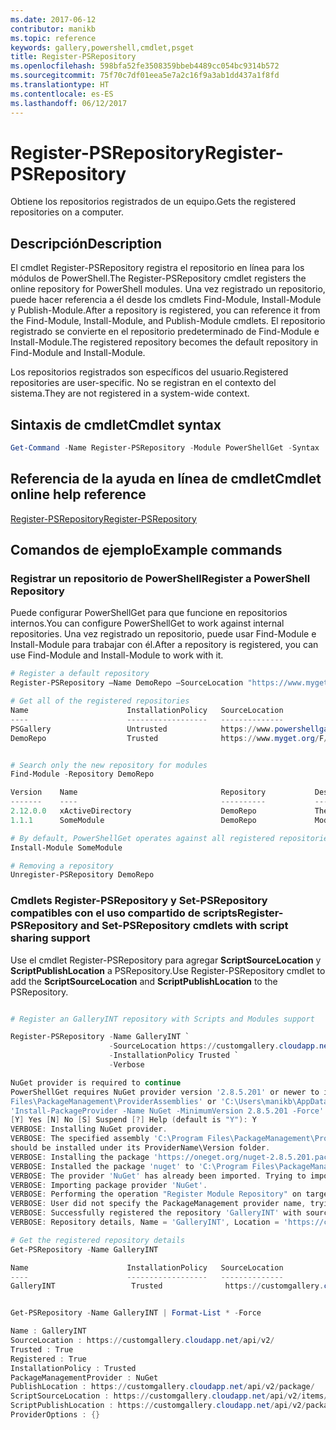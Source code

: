 ```yaml
---
ms.date: 2017-06-12
contributor: manikb
ms.topic: reference
keywords: gallery,powershell,cmdlet,psget
title: Register-PSRepository
ms.openlocfilehash: 598bfa52fe3508359bbeb4489cc054bc9314b572
ms.sourcegitcommit: 75f70c7df01eea5e7a2c16f9a3ab1dd437a1f8fd
ms.translationtype: HT
ms.contentlocale: es-ES
ms.lasthandoff: 06/12/2017
---
```

# <a name="register-psrepository"></a><span data-ttu-id="c3a03-103">Register-PSRepository</span><span class="sxs-lookup"><span data-stu-id="c3a03-103">Register-PSRepository</span></span>

<span data-ttu-id="c3a03-104">Obtiene los repositorios registrados de un equipo.</span><span class="sxs-lookup"><span data-stu-id="c3a03-104">Gets the registered repositories on a computer.</span></span>

## <a name="description"></a><span data-ttu-id="c3a03-105">Descripción</span><span class="sxs-lookup"><span data-stu-id="c3a03-105">Description</span></span>

<span data-ttu-id="c3a03-106">El cmdlet Register-PSRepository registra el repositorio en línea para los módulos de PowerShell.</span><span class="sxs-lookup"><span data-stu-id="c3a03-106">The Register-PSRepository cmdlet registers the online repository for PowerShell modules.</span></span> <span data-ttu-id="c3a03-107">Una vez registrado un repositorio, puede hacer referencia a él desde los cmdlets Find-Module, Install-Module y Publish-Module.</span><span class="sxs-lookup"><span data-stu-id="c3a03-107">After a repository is registered, you can reference it from the Find-Module, Install-Module, and Publish-Module cmdlets.</span></span> <span data-ttu-id="c3a03-108">El repositorio registrado se convierte en el repositorio predeterminado de Find-Module e Install-Module.</span><span class="sxs-lookup"><span data-stu-id="c3a03-108">The registered repository becomes the default repository in Find-Module and Install-Module.</span></span> 

<span data-ttu-id="c3a03-109">Los repositorios registrados son específicos del usuario.</span><span class="sxs-lookup"><span data-stu-id="c3a03-109">Registered repositories are user-specific.</span></span> <span data-ttu-id="c3a03-110">No se registran en el contexto del sistema.</span><span class="sxs-lookup"><span data-stu-id="c3a03-110">They are not registered in a system-wide context.</span></span>


## <a name="cmdlet-syntax"></a><span data-ttu-id="c3a03-111">Sintaxis de cmdlet</span><span class="sxs-lookup"><span data-stu-id="c3a03-111">Cmdlet syntax</span></span>

```powershell
Get-Command -Name Register-PSRepository -Module PowerShellGet -Syntax
```
## <a name="cmdlet-online-help-reference"></a><span data-ttu-id="c3a03-112">Referencia de la ayuda en línea de cmdlet</span><span class="sxs-lookup"><span data-stu-id="c3a03-112">Cmdlet online help reference</span></span>

[<span data-ttu-id="c3a03-113">Register-PSRepository</span><span class="sxs-lookup"><span data-stu-id="c3a03-113">Register-PSRepository</span></span>](http://go.microsoft.com/fwlink/?LinkID=517129)

## <a name="example-commands"></a><span data-ttu-id="c3a03-114">Comandos de ejemplo</span><span class="sxs-lookup"><span data-stu-id="c3a03-114">Example commands</span></span>

### <a name="register-a-powershell-repository"></a><span data-ttu-id="c3a03-115">Registrar un repositorio de PowerShell</span><span class="sxs-lookup"><span data-stu-id="c3a03-115">Register a PowerShell Repository</span></span>
<span data-ttu-id="c3a03-116">Puede configurar PowerShellGet para que funcione en repositorios internos.</span><span class="sxs-lookup"><span data-stu-id="c3a03-116">You can configure PowerShellGet to work against internal repositories.</span></span> <span data-ttu-id="c3a03-117">Una vez registrado un repositorio, puede usar Find-Module e Install-Module para trabajar con él.</span><span class="sxs-lookup"><span data-stu-id="c3a03-117">After a repository is registered, you can use Find-Module and Install-Module to work with it.</span></span>

```powershell
# Register a default repository
Register-PSRepository –Name DemoRepo –SourceLocation "https://www.myget.org/F/powershellgetdemo/api/v2" –InstallationPolicy –Trusted

# Get all of the registered repositories
Name                      InstallationPolicy   SourceLocation
----                      ------------------   --------------
PSGallery                 Untrusted            https://www.powershellgallery.com/api/v2/
DemoRepo                  Trusted              https://www.myget.org/F/powershellgetdemo/api/v2


# Search only the new repository for modules
Find-Module -Repository DemoRepo

Version    Name                                Repository           Description
-------    ----                                ----------           -----------
2.12.0.0   xActiveDirectory                    DemoRepo             The xActiveDirectory module is originally part of the Windows PowerShell Desired State Configuration (DSC) Resource Kit. This version has been modified for use in Azure. This module contains the xADD...
1.1.1      SomeModule                          DemoRepo             Module description.

# By default, PowerShellGet operates against all registered repositories when none is specified. In this example, the “SomeModule” module is installed from the DemoRepo.
Install-Module SomeModule

# Removing a repository
Unregister-PSRepository DemoRepo
```


### <a name="register-psrepository-and-set-psrepository-cmdlets-with-script-sharing-support"></a><span data-ttu-id="c3a03-118">Cmdlets Register-PSRepository y Set-PSRepository compatibles con el uso compartido de scripts</span><span class="sxs-lookup"><span data-stu-id="c3a03-118">Register-PSRepository and Set-PSRepository cmdlets with script sharing support</span></span>

<span data-ttu-id="c3a03-119">Use el cmdlet Register-PSRepository para agregar **ScriptSourceLocation** y **ScriptPublishLocation** a PSRepository.</span><span class="sxs-lookup"><span data-stu-id="c3a03-119">Use Register-PSRepository cmdlet to add the **ScriptSourceLocation** and **ScriptPublishLocation** to the PSRepository.</span></span>

```powershell

# Register an GalleryINT repository with Scripts and Modules support

Register-PSRepository -Name GalleryINT `
                      -SourceLocation https://customgallery.cloudapp.net `
                      -InstallationPolicy Trusted `
                      -Verbose

NuGet provider is required to continue
PowerShellGet requires NuGet provider version '2.8.5.201' or newer to interact with NuGet-based repositories. The NuGet provider must be available in 'C:\Program
Files\PackageManagement\ProviderAssemblies' or 'C:\Users\manikb\AppData\Local\PackageManagement\ProviderAssemblies'. You can also install the NuGet provider by running
'Install-PackageProvider -Name NuGet -MinimumVersion 2.8.5.201 -Force'. Do you want PowerShellGet to install and import the NuGet provider now?
[Y] Yes [N] No [S] Suspend [?] Help (default is "Y"): Y
VERBOSE: Installing NuGet provider.
VERBOSE: The specified assembly 'C:\Program Files\PackageManagement\ProviderAssemblies\nuget-anycpu.exe' is installed at top level directory. However it is recommended that the assemblies
should be installed under its ProviderName\Version folder.
VERBOSE: Installing the package 'https://oneget.org/nuget-2.8.5.201.package.swidtag'.
VERBOSE: Installed the package 'nuget' to 'C:\Program Files\PackageManagement\ProviderAssemblies\nuget\2.8.5.201\Microsoft.PackageManagement.NuGetProvider.dll'.
VERBOSE: The provider 'NuGet' has already been imported. Trying to import it again.
VERBOSE: Importing package provider 'NuGet'.
VERBOSE: Performing the operation "Register Module Repository" on target "Module Repository 'GalleryINT' (https://customgallery.cloudapp.net/) in provider 'PowerShellGet'".
VERBOSE: User did not specify the PackageManagement provider name, trying with the provider name 'NuGet'.
VERBOSE: Successfully registered the repository 'GalleryINT' with source location 'https://customgallery.cloudapp.net/api/v2/'.
VERBOSE: Repository details, Name = 'GalleryINT', Location = 'https://customgallery.cloudapp.net/api/v2/'; IsTrusted = 'True'; IsRegistered = 'True'.

# Get the registered repository details
Get-PSRepository -Name GalleryINT

Name                      InstallationPolicy   SourceLocation
----                      ------------------   --------------
GalleryINT                 Trusted              https://customgallery.cloudapp.net/api/v2/


Get-PSRepository -Name GalleryINT | Format-List * -Force

Name : GalleryINT
SourceLocation : https://customgallery.cloudapp.net/api/v2/
Trusted : True
Registered : True
InstallationPolicy : Trusted
PackageManagementProvider : NuGet
PublishLocation : https://customgallery.cloudapp.net/api/v2/package/
ScriptSourceLocation : https://customgallery.cloudapp.net/api/v2/items/psscript/
ScriptPublishLocation : https://customgallery.cloudapp.net/api/v2/package/
ProviderOptions : {}

```

